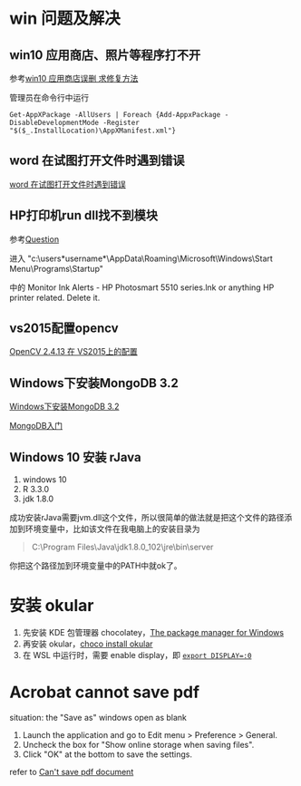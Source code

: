 # win 问题及解决

## win10 应用商店、照片等程序打不开

参考[win10 应用商店误删 求修复方法](https://answers.microsoft.com/zh-hans/windows/forum/windows_10-windows_store/win10/666838b7-7acd-4455-9217-bb0d92577941?auth=1)


管理员在命令行中运行
```
Get-AppXPackage -AllUsers | Foreach {Add-AppxPackage -DisableDevelopmentMode -Register "$($_.InstallLocation)\AppXManifest.xml"}
```

## word 在试图打开文件时遇到错误

[word 在试图打开文件时遇到错误](https://answers.microsoft.com/zh-hans/msoffice/forum/msoffice_word-mso_other-mso_archive/word/44473bde-599b-4552-99b1-0282e9ffe66e?messageId=1a74ab7c-2705-4db3-9f81-b58817a7a731)

## HP打印机run dll找不到模块

参考[Question](https://h30434.www3.hp.com/t5/LaserJet-Printing/There-was-a-problem-starting-C-Program-Files-HP-HP/m-p/2663133/highlight/true#M93469)

进入
"c:\users\*username*\AppData\Roaming\Microsoft\Windows\Start Menu\Programs\Startup\"

中的 Monitor Ink Alerts - HP Photosmart 5510 series.lnk or anything HP printer related. Delete it.

## vs2015配置opencv

[OpenCV 2.4.13 在 VS2015上的配置](http://blog.csdn.net/lfw198911/article/details/52649459)

## Windows下安装MongoDB 3.2

[Windows下安装MongoDB 3.2](http://blog.csdn.net/u012995964/article/details/50943916)

[MongoDB入门](http://www.cnblogs.com/huangxincheng/archive/2012/02/18/2356595.html)

## Windows 10 安装 rJava

1. windows 10
2. R 3.3.0
3. jdk 1.8.0

成功安装rJava需要jvm.dll这个文件，所以很简单的做法就是把这个文件的路径添加到环境变量中，比如该文件在我电脑上的安装目录为

> C:\Program Files\Java\jdk1.8.0_102\jre\bin\server

你把这个路径加到环境变量中的PATH中就ok了。

# 安装 okular

1. 先安装 KDE 包管理器 chocolatey，[The package manager for Windows](https://chocolatey.org/)
2. 再安装 okular，[choco install okular](https://chocolatey.org/search?q=okular)
3. 在 WSL 中运行时，需要 enable display，即 [`export DISPLAY=:0`](https://virtualizationreview.com/articles/2017/02/08/graphical-programs-on-windows-subsystem-on-linux.aspx)

# Acrobat cannot save pdf

situation:  the "Save as" windows open as blank

1. Launch the application and go to Edit menu > Preference > General.
2. Uncheck the box for "Show online storage when saving files".
3. Click "OK" at the bottom to save the settings.

refer to [Can't save pdf document](https://forums.adobe.com/thread/2318474)